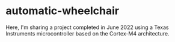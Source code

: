 # automatic-wheelchair
Here, I'm sharing a project completed in June 2022 using a Texas Instruments microcontroller based on the Cortex-M4 architecture.
